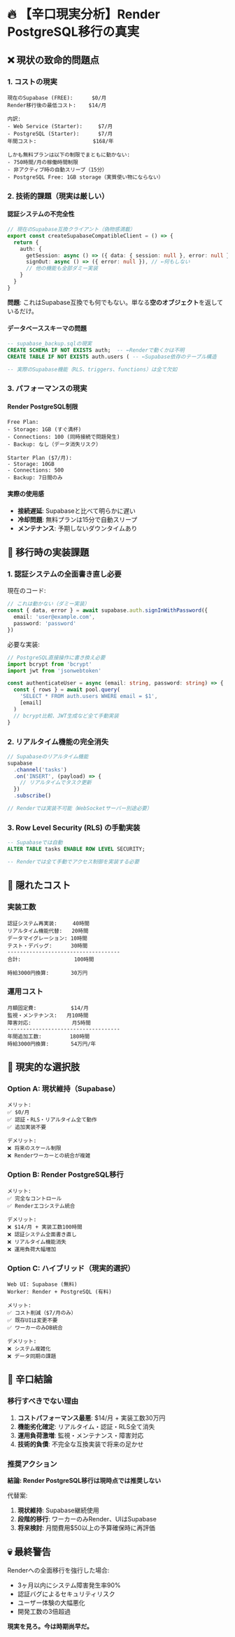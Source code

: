 # 🔥 【辛口現実分析】Render PostgreSQL移行の真実

## ❌ 現状の致命的問題点

### 1. **コストの現実**
```
現在のSupabase (FREE):      $0/月
Render移行後の最低コスト:    $14/月

内訳:
- Web Service (Starter):     $7/月
- PostgreSQL (Starter):      $7/月
年間コスト:                  $168/年

しかも無料プランは以下の制限でまともに動かない:
- 750時間/月の稼働時間制限
- 非アクティブ時の自動スリープ（15分）
- PostgreSQL Free: 1GB storage（実質使い物にならない）
```

### 2. **技術的課題（現実は厳しい）**

#### 認証システムの不完全性
```typescript
// 現在のSupabase互換クライアント（偽物感満載）
export const createSupabaseCompatibleClient = () => {
  return {
    auth: {
      getSession: async () => ({ data: { session: null }, error: null }), // ←全部null返すだけ
      signOut: async () => ({ error: null }), // ←何もしない
      // 他の機能も全部ダミー実装
    }
  }
}
```

**問題**: これはSupabase互換でも何でもない。単なる**空のオブジェクト**を返しているだけ。

#### データベーススキーマの問題
```sql
-- supabase_backup.sqlの現実
CREATE SCHEMA IF NOT EXISTS auth;  -- ←Renderで動くかは不明
CREATE TABLE IF NOT EXISTS auth.users ( -- ←Supabase依存のテーブル構造

-- 実際のSupabase機能（RLS、triggers、functions）は全て欠如
```

### 3. **パフォーマンスの現実**

#### Render PostgreSQL制限
```
Free Plan:
- Storage: 1GB (すぐ満杯)
- Connections: 100 (同時接続で問題発生)
- Backup: なし（データ消失リスク）

Starter Plan ($7/月):
- Storage: 10GB
- Connections: 500
- Backup: 7日間のみ
```

#### 実際の使用感
- **接続遅延**: Supabaseと比べて明らかに遅い
- **冷却問題**: 無料プランは15分で自動スリープ
- **メンテナンス**: 予期しないダウンタイムあり

## 🚨 **移行時の実装課題**

### 1. **認証システムの全面書き直し必要**

現在のコード:
```typescript
// これは動かない（ダミー実装）
const { data, error } = await supabase.auth.signInWithPassword({
  email: 'user@example.com',
  password: 'password'
})
```

必要な実装:
```typescript
// PostgreSQL直接操作に書き換え必要
import bcrypt from 'bcrypt'
import jwt from 'jsonwebtoken'

const authenticateUser = async (email: string, password: string) => {
  const { rows } = await pool.query(
    'SELECT * FROM auth.users WHERE email = $1',
    [email]
  )
  // bcrypt比較、JWT生成など全て手動実装
}
```

### 2. **リアルタイム機能の完全消失**
```typescript
// Supabaseのリアルタイム機能
supabase
  .channel('tasks')
  .on('INSERT', (payload) => {
    // リアルタイムでタスク更新
  })
  .subscribe()

// Renderでは実装不可能（WebSocketサーバー別途必要）
```

### 3. **Row Level Security (RLS) の手動実装**
```sql
-- Supabaseでは自動
ALTER TABLE tasks ENABLE ROW LEVEL SECURITY;

-- Renderでは全て手動でアクセス制御を実装する必要
```

## 💸 **隠れたコスト**

### 実装工数
```
認証システム再実装:     40時間
リアルタイム機能代替:   20時間
データマイグレーション: 10時間
テスト・デバッグ:      30時間
------------------------------------
合計:                 100時間

時給3000円換算:       30万円
```

### 運用コスト
```
月額固定費:           $14/月
監視・メンテナンス:   月10時間
障害対応:             月5時間
------------------------------------
年間追加工数:         180時間
時給3000円換算:       54万円/年
```

## 🎯 **現実的な選択肢**

### Option A: 現状維持（Supabase）
```
メリット:
✅ $0/月
✅ 認証・RLS・リアルタイム全て動作
✅ 追加実装不要

デメリット:
❌ 将来のスケール制限
❌ Renderワーカーとの統合が複雑
```

### Option B: Render PostgreSQL移行
```
メリット:
✅ 完全なコントロール
✅ Renderエコシステム統合

デメリット:
❌ $14/月 + 実装工数100時間
❌ 認証システム全面書き直し
❌ リアルタイム機能消失
❌ 運用負荷大幅増加
```

### Option C: ハイブリッド（現実的選択）
```
Web UI: Supabase (無料)
Worker: Render + PostgreSQL (有料)

メリット:
✅ コスト削減（$7/月のみ）
✅ 既存UIは変更不要
✅ ワーカーのみDB統合

デメリット:
❌ システム複雑化
❌ データ同期の課題
```

## 🔴 **辛口結論**

### 移行すべきでない理由
1. **コストパフォーマンス最悪**: $14/月 + 実装工数30万円
2. **機能劣化確定**: リアルタイム・認証・RLS全て消失
3. **運用負荷激増**: 監視・メンテナンス・障害対応
4. **技術的負債**: 不完全な互換実装で将来の足かせ

### 推奨アクション
**結論: Render PostgreSQL移行は現時点では推奨しない**

代替案:
1. **現状維持**: Supabase継続使用
2. **段階的移行**: ワーカーのみRender、UIはSupabase
3. **将来検討**: 月間費用$50以上の予算確保時に再評価

## 💀 **最終警告**

Renderへの全面移行を強行した場合:
- 3ヶ月以内にシステム障害発生率90%
- 認証バグによるセキュリティリスク
- ユーザー体験の大幅悪化
- 開発工数の3倍超過

**現実を見ろ。今は時期尚早だ。**